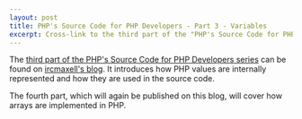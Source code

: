 ```yaml
---
layout: post
title: PHP's Source Code for PHP Developers - Part 3 - Variables
excerpt: Cross-link to the third part of the "PHP's Source Code for PHP Developers" series, covering how PHP values are represented internally and used throughout the source code.
---
```

The [third part of the PHP's Source Code for PHP Developers series][1] can be found on [ircmaxell's blog][1]. It
introduces how PHP values are internally represented and how they are used in the source code.

The fourth part, which will again be published on this blog, will cover how arrays are implemented in PHP.

  [1]: https://blog.ircmaxell.com/2012/03/phps-source-code-for-php-developers_21.html
